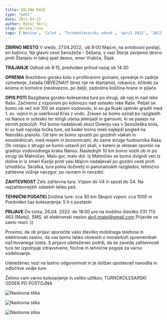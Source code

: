 ```yaml
---
title: DOLINA RAŠE
type: "post"
date: 2022-04-22
author: Matej Škrlj
slug: dolina_rase
tags: ['Novice', 'Izlet', 'Turnokolesarski odsek', 'april 2022', '2022']
---
```


**ZBIRNO MESTO**
V sredo, 27.04.2022,  ob 9:00
Majcni, na avtobusni postaji, pri balincu.
Na glavni cesti Senožeče - Sežana, v vasi Štorje zavijemo desno proti Štanjelu in takoj spet desno, smer Vrabče, Štjak.

**TRAJANJE**
Odhod ob 9:15, predviden prihod nazaj ob 14:30


**OPREMA**
Brezhibno gorsko kolo s profiliranimi gumami, sprednje in zadnje vzmetenje, čelada OBVEZNA!!! (brez nje ne štartamo), rokavice, ščitniki za kolena in komolce (neobvezno, po želji), zadostna količina hrane in pijače.

**OPIS POTI**
Razgibana gorsko-kolesarska tura po strugi, ob njej in nad reko Rašo. Začnemo z vzponom po kolovozu nad sotesko reke Raše. Peljali se bomo ob več kot 100 let starem vodovodu, ki so ga Ruski ujetniki gradili med 1. sv. vojno in je oskrboval Kras z vodo. Zraven se bomo ozirali po razgledih na Nanos in sotesko ter strigli ušesa jelenjadi in gamsom, ki se pasejo na strmih pobočjih. Pot bomo nadaljevali skozi Dolenjo vas v Senožeška brda, ki so tudi najvišja točka ture, od koder bomo imeli najlepši pogled na Nanoško planoto. Od tam se bomo spustili po gozdnih vlakah in enoslednicah, med resjem in borovnicami, do same struge hudournika Raša. Ob vstopu v strugo se bomo ustavili pri skali, v katero je vklesan spomin na gradnjo vodovodnega kraka Nanos. Naslednjih 10 km bomo vozili ob in po strugi do Mahničev. Malo gor, malo dol. Iz Mahničev se bomo dvignili ven iz doline in iz smeri Kazlje proti vasi Majcni nadaljevali po gozdni cesti proti izhodišču. Skratka, tura polna doživetij in panoramskih razgledov, tehnično zahtevne vožnje navzgor, po ravnem in navzdol.

**ZAHTEVNOST**
Zelo zahtevna tura. Vzpon do V4 in spust do S4.
Na najzahtevnejših odsekih lahko peš.

**TEHNIČNI PODATKI**
Dolžina ture: cca 30 km
Skupni vzpon: cca 1000 m
Predviden čas kolesarjenja: 5 h s postanki

**PRIJAVE**
Do torka, 26.04. 2022. do 18:00 ure na mobilno številko 031 713 463 (Matej), SMS, ali elektronski naslov skrlj.matej@gmail.com
Prijavite se samo resni :))

Prosimo, da ob prijavi sporočite vašo številko mobilnega telefona in elektronski naslov, da vas bomo lahko obvestili o morebitnih spremembah načrtovanega izleta. S prijavo udeleženec potrdi, da se zaveda zahtevnosti ture ter izpolnjuje zdravstvene, fizične in tehnične pogoje za varno sodelovanje.

Udeleženec vozi na lastno odgovornost in je dolžan upoštevati navodila in odločitve vodje ture.

Želimo vam varno kolesarjenje in veliko užitkov,
TURNOKOLESARSKI ODSEK PD POSTOJNA


![Naslovna slika](/img/posts/dolina_rasa_1.jpg)

![Naslovna slika](/img/posts/dolina_rasa_2.jpg)

![Naslovna slika](/img/posts/dolina_rasa_3.jpg)